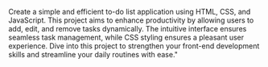Create a simple and efficient to-do list application using HTML, CSS, and JavaScript. This project aims to enhance productivity by allowing users to add, edit, and remove tasks dynamically. The intuitive interface ensures seamless task management, while CSS styling ensures a pleasant user experience. Dive into this project to strengthen your front-end development skills and streamline your daily routines with ease."
